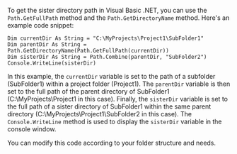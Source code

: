 To get the sister directory path in Visual Basic .NET, you can use the `Path.GetFullPath` method and the `Path.GetDirectoryName` method. Here's an example code snippet:

```
Dim currentDir As String = "C:\MyProjects\Project1\SubFolder1"
Dim parentDir As String = Path.GetDirectoryName(Path.GetFullPath(currentDir))
Dim sisterDir As String = Path.Combine(parentDir, "SubFolder2")
Console.WriteLine(sisterDir)
```

In this example, the `currentDir` variable is set to the path of a subfolder (SubFolder1) within a project folder (Project1). The `parentDir` variable is then set to the full path of the parent directory of SubFolder1 (C:\MyProjects\Project1 in this case). Finally, the `sisterDir` variable is set to the full path of a sister directory of SubFolder1 within the same parent directory (C:\MyProjects\Project1\SubFolder2 in this case). The `Console.WriteLine` method is used to display the `sisterDir` variable in the console window.

You can modify this code according to your folder structure and needs.